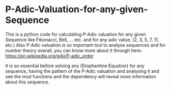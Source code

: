 # P-Adic-Valuation-for-any-given-Sequence
This is a python code for calculating P-Adic valuation for any given Sequence like Fibonacci, Bell, … etc. and for any adic value, (2, 3, 5, 7, 11, etc.)
Also P-Adic valuation is so important tool to analyse sequences and for number theory overall, you can know more about it through here: https://en.wikipedia.org/wiki/P-adic_order

It is so essential before solving any (Diophantine Equation) for any sequence, having the pattern of the P-Adic valuation and analysing it and see the mod functions and the dependency will reveal more information about this sequence.
